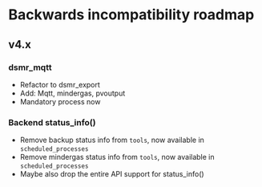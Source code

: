# Backwards incompatibility roadmap

## v4.x

### dsmr_mqtt
- Refactor to dsmr_export
- Add: Mqtt, mindergas, pvoutput
- Mandatory process now

### Backend status_info()
- Remove backup status info from `tools`, now available in `scheduled_processes`
- Remove mindergas status info from `tools`, now available in `scheduled_processes`
- Maybe also drop the entire API support for status_info() 